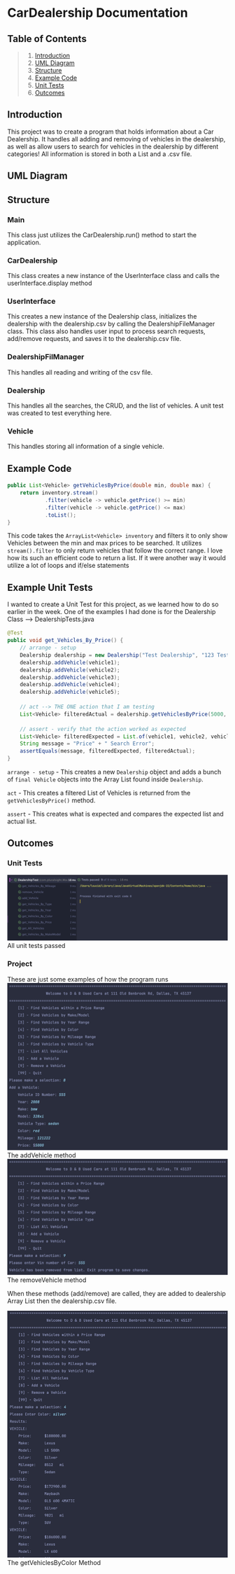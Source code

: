 # CarDealership Documentation
## Table of Contents
> 1. [Introduction](#Introduction)
> 2. [UML Diagram](#UML-Diagram)
> 3. [Structure](#Structure)
> 4. [Example Code](#Example-Code)
> 5. [Unit Tests](#Example-Unit-Tests)
> 6. [Outcomes](#Outcomes)
## Introduction
This project was to create a program that holds information about a Car Dealership. It handles all adding and removing of vehicles
in the dealership, as well as allow users to search for vehicles in the dealership by different categories! All information is 
stored in both a List and a .csv file.
## UML Diagram

## Structure
### Main
This class just utilizes the CarDealership.run() method to start the application.
### CarDealership
This class creates a new instance of the UserInterface class and calls the userInterface.display method
### UserInterface
This creates a new instance of the Dealership class, initializes the dealership with the dealership.csv by calling the DealershipFileManager
class. This class also handles user input to process search requests, add/remove requests, and saves it to the dealership.csv file.
### DealershipFilManager
This handles all reading and writing of the csv file. 
### Dealership
This handles all the searches, the CRUD, and the list of vehicles. A unit test was created to test everything here.
### Vehicle
This handles storing all information of a single vehicle.
## Example Code
```java
public List<Vehicle> getVehiclesByPrice(double min, double max) {
    return inventory.stream()
            .filter(vehicle -> vehicle.getPrice() >= min)
            .filter(vehicle -> vehicle.getPrice() <= max)
            .toList();
}
```
This code takes the `ArrayList<Vehicle> inventory` and filters it to only show Vehicles between the min
and max prices to be searched. It utilizes `stream().filter` to only return vehicles that follow the correct
range. I love how its such an efficient code to return a list. If it were another way it would utilize a lot of loops and if/else statements
## Example Unit Tests
I wanted to create a Unit Test for this project, as we learned how to do so earlier in the week.
One of the examples I had done is for the Dealership Class --> DealershipTests.java
```java
@Test
public void get_Vehicles_By_Price() {
    // arrange - setup
    Dealership dealership = new Dealership("Test Dealership", "123 Test Ave", "555-555-5555");
    dealership.addVehicle(vehicle1);
    dealership.addVehicle(vehicle2);
    dealership.addVehicle(vehicle3);
    dealership.addVehicle(vehicle4);
    dealership.addVehicle(vehicle5);

    // act --> THE ONE action that I am testing
    List<Vehicle> filteredActual = dealership.getVehiclesByPrice(5000, 10000);
    
    // assert - verify that the action worked as expected
    List<Vehicle> filteredExpected = List.of(vehicle1, vehicle2, vehicle3);
    String message = "Price" + " Search Error";
    assertEquals(message, filteredExpected, filteredActual);
}
```
`arrange - setup` - This creates a new `Dealership` object and adds a bunch of `final Vehicle` 
objects into the Array List found inside `Dealership`. 

`act` - This creates a filtered List of Vehicles is returned from the `getVehiclesByPrice()` method.

`assert` - This creates what is expected and compares the expected list and actual list.
## Outcomes
### Unit Tests
![All unit tests passed!](media/UnitTestResult.png)
All unit tests passed
### Project
These are just some examples of how the program runs
![Add Vehicle](media/Program_AddVehicle.png)
The addVehicle method
![Remove Vehicle](media/Program_RemoveVehicle.png)
The removeVehicle method

When these methods (add/remove) are called, they are added to dealership Array List then the dealership.csv file.

![Search By Color](media/Program_SearchByColor.png)
The getVehiclesByColor Method